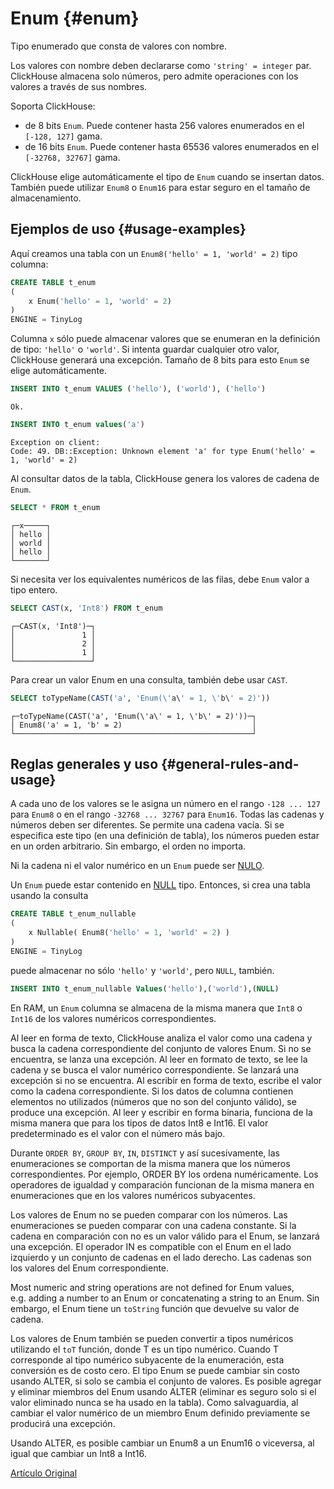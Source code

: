 # Enum {#enum}

Tipo enumerado que consta de valores con nombre.

Los valores con nombre deben declararse como `'string' = integer` par. ClickHouse almacena solo números, pero admite operaciones con los valores a través de sus nombres.

Soporta ClickHouse:

-   de 8 bits `Enum`. Puede contener hasta 256 valores enumerados en el `[-128, 127]` gama.
-   de 16 bits `Enum`. Puede contener hasta 65536 valores enumerados en el `[-32768, 32767]` gama.

ClickHouse elige automáticamente el tipo de `Enum` cuando se insertan datos. También puede utilizar `Enum8` o `Enum16` para estar seguro en el tamaño de almacenamiento.

## Ejemplos de uso {#usage-examples}

Aquí creamos una tabla con un `Enum8('hello' = 1, 'world' = 2)` tipo columna:

``` sql
CREATE TABLE t_enum
(
    x Enum('hello' = 1, 'world' = 2)
)
ENGINE = TinyLog
```

Columna `x` sólo puede almacenar valores que se enumeran en la definición de tipo: `'hello'` o `'world'`. Si intenta guardar cualquier otro valor, ClickHouse generará una excepción. Tamaño de 8 bits para esto `Enum` se elige automáticamente.

``` sql
INSERT INTO t_enum VALUES ('hello'), ('world'), ('hello')
```

``` text
Ok.
```

``` sql
INSERT INTO t_enum values('a')
```

``` text
Exception on client:
Code: 49. DB::Exception: Unknown element 'a' for type Enum('hello' = 1, 'world' = 2)
```

Al consultar datos de la tabla, ClickHouse genera los valores de cadena de `Enum`.

``` sql
SELECT * FROM t_enum
```

``` text
┌─x─────┐
│ hello │
│ world │
│ hello │
└───────┘
```

Si necesita ver los equivalentes numéricos de las filas, debe `Enum` valor a tipo entero.

``` sql
SELECT CAST(x, 'Int8') FROM t_enum
```

``` text
┌─CAST(x, 'Int8')─┐
│               1 │
│               2 │
│               1 │
└─────────────────┘
```

Para crear un valor Enum en una consulta, también debe usar `CAST`.

``` sql
SELECT toTypeName(CAST('a', 'Enum(\'a\' = 1, \'b\' = 2)'))
```

``` text
┌─toTypeName(CAST('a', 'Enum(\'a\' = 1, \'b\' = 2)'))─┐
│ Enum8('a' = 1, 'b' = 2)                             │
└─────────────────────────────────────────────────────┘
```

## Reglas generales y uso {#general-rules-and-usage}

A cada uno de los valores se le asigna un número en el rango `-128 ... 127` para `Enum8` o en el rango `-32768 ... 32767` para `Enum16`. Todas las cadenas y números deben ser diferentes. Se permite una cadena vacía. Si se especifica este tipo (en una definición de tabla), los números pueden estar en un orden arbitrario. Sin embargo, el orden no importa.

Ni la cadena ni el valor numérico en un `Enum` puede ser [NULO](../query_language/syntax.md).

Un `Enum` puede estar contenido en [NULL](nullable.md) tipo. Entonces, si crea una tabla usando la consulta

``` sql
CREATE TABLE t_enum_nullable
(
    x Nullable( Enum8('hello' = 1, 'world' = 2) )
)
ENGINE = TinyLog
```

puede almacenar no sólo `'hello'` y `'world'`, pero `NULL`, también.

``` sql
INSERT INTO t_enum_nullable Values('hello'),('world'),(NULL)
```

En RAM, un `Enum` columna se almacena de la misma manera que `Int8` o `Int16` de los valores numéricos correspondientes.

Al leer en forma de texto, ClickHouse analiza el valor como una cadena y busca la cadena correspondiente del conjunto de valores Enum. Si no se encuentra, se lanza una excepción. Al leer en formato de texto, se lee la cadena y se busca el valor numérico correspondiente. Se lanzará una excepción si no se encuentra.
Al escribir en forma de texto, escribe el valor como la cadena correspondiente. Si los datos de columna contienen elementos no utilizados (números que no son del conjunto válido), se produce una excepción. Al leer y escribir en forma binaria, funciona de la misma manera que para los tipos de datos Int8 e Int16.
El valor predeterminado es el valor con el número más bajo.

Durante `ORDER BY`, `GROUP BY`, `IN`, `DISTINCT` y así sucesivamente, las enumeraciones se comportan de la misma manera que los números correspondientes. Por ejemplo, ORDER BY los ordena numéricamente. Los operadores de igualdad y comparación funcionan de la misma manera en enumeraciones que en los valores numéricos subyacentes.

Los valores de Enum no se pueden comparar con los números. Las enumeraciones se pueden comparar con una cadena constante. Si la cadena en comparación con no es un valor válido para el Enum, se lanzará una excepción. El operador IN es compatible con el Enum en el lado izquierdo y un conjunto de cadenas en el lado derecho. Las cadenas son los valores del Enum correspondiente.

Most numeric and string operations are not defined for Enum values, e.g. adding a number to an Enum or concatenating a string to an Enum.
Sin embargo, el Enum tiene un `toString` función que devuelve su valor de cadena.

Los valores de Enum también se pueden convertir a tipos numéricos utilizando el `toT` función, donde T es un tipo numérico. Cuando T corresponde al tipo numérico subyacente de la enumeración, esta conversión es de costo cero.
El tipo Enum se puede cambiar sin costo usando ALTER, si solo se cambia el conjunto de valores. Es posible agregar y eliminar miembros del Enum usando ALTER (eliminar es seguro solo si el valor eliminado nunca se ha usado en la tabla). Como salvaguardia, al cambiar el valor numérico de un miembro Enum definido previamente se producirá una excepción.

Usando ALTER, es posible cambiar un Enum8 a un Enum16 o viceversa, al igual que cambiar un Int8 a Int16.

[Artículo Original](https://clickhouse.tech/docs/es/data_types/enum/) <!--hide-->
